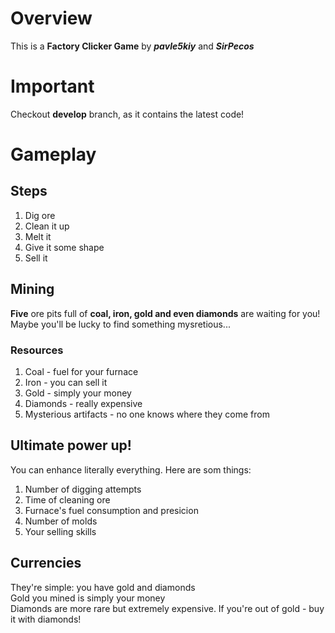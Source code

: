 # Overview
This is a **Factory Clicker Game** by _**pavle5kiy**_ and _**SirPecos**_  

# Important
Checkout **develop** branch, as it contains the latest code!

# Gameplay
## Steps
1. Dig ore
2. Clean it up
3. Melt it
4. Give it some shape
5. Sell it

## Mining
**Five** ore pits full of **coal, iron, gold and even diamonds** are waiting for you! Maybe you'll be lucky to find something mysretious...
### Resources
1. Coal - fuel for your furnace
2. Iron - you can sell it
3. Gold - simply your money
4. Diamonds - really expensive
5. Mysterious artifacts - no one knows where they come from

## Ultimate power up!
You can enhance literally everything. Here are som things:
1. Number of digging attempts
2. Time of cleaning ore
3. Furnace's fuel consumption and presicion
4. Number of molds
5. Your selling skills

## Currencies
They're simple: you have gold and diamonds  
Gold you mined is simply your money  
Diamonds are more rare but extremely expensive. If you're out of gold - buy it with diamonds!
